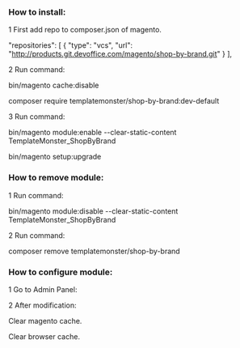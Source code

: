 ### How to install:

1 First add repo to composer.json of magento.

"repositories": [
        {
            "type": "vcs",
            "url": "http://products.git.devoffice.com/magento/shop-by-brand.git"
        }
    ],

2 Run command:

bin/magento cache:disable

composer require templatemonster/shop-by-brand:dev-default

3 Run command:

bin/magento module:enable --clear-static-content TemplateMonster_ShopByBrand

bin/magento setup:upgrade


### How to remove module:

1 Run command:

bin/magento module:disable --clear-static-content TemplateMonster_ShopByBrand

2 Run command:

composer remove templatemonster/shop-by-brand



### How to configure module:

1 Go to Admin Panel:

2 After modification:

Clear magento cache.

Clear browser cache.